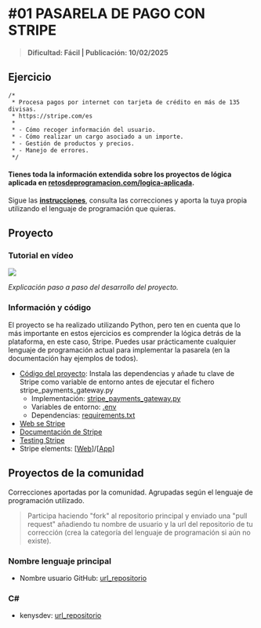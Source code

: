 # #01 PASARELA DE PAGO CON STRIPE
> #### Dificultad: Fácil | Publicación: 10/02/2025

## Ejercicio

```
/*
 * Procesa pagos por internet con tarjeta de crédito en más de 135 divisas.
 * https://stripe.com/es
 * 
 * - Cómo recoger información del usuario.
 * - Cómo realizar un cargo asociado a un importe.
 * - Gestión de productos y precios.
 * - Manejo de errores.
 */
```
#### Tienes toda la información extendida sobre los proyectos de lógica aplicada en **[retosdeprogramacion.com/logica-aplicada](https://retosdeprogramacion.com/logica-aplicada)**.

Sigue las **[instrucciones](../../README.md)**, consulta las correcciones y aporta la tuya propia utilizando el lenguaje de programación que quieras.

## Proyecto

### Tutorial en vídeo

<a href="https://youtu.be/gOWCCkUq2nc"><img src="http://i3.ytimg.com/vi/gOWCCkUq2nc/maxresdefault.jpg"/></a>

*Explicación paso a paso del desarrollo del proyecto.*

### Información y código

El proyecto se ha realizado utilizando Python, pero ten en cuenta que lo más importante en estos ejercicios es comprender la lógica detrás de la plataforma, en este caso, Stripe. Puedes usar prácticamente cualquier lenguaje de programación actual para implementar la pasarela (en la documentación hay ejemplos de todos).

* [Código del proyecto](./): Instala las dependencias y añade tu clave de Stripe como variable de entorno antes de ejecutar el fichero stripe_payments_gateway.py
	* Implementación: [stripe_payments_gateway.py](./stripe_payments_gateway.py)
	* Variables de entorno: [.env](./.env)
	* Dependencias: [requirements.txt](./requirements.txt)
* [Web se Stripe](https://stripe.com/es)
* [Documentación de Stripe](https://docs.stripe.com/get-started/development-environment)
* [Testing Stripe](https://docs.stripe.com/testing)
* Stripe elements: [[Web](https://docs.stripe.com/payments/elements)]/[[App](https://docs.stripe.com/payments/mobile)]


## Proyectos de la comunidad

Correcciones aportadas por la comunidad. Agrupadas según el lenguaje de programación utilizado.

> Participa haciendo "fork" al repositorio principal y enviado una "pull request" añadiendo tu nombre de usuario y la url del repositorio de tu corrección (crea la categoría del lenguaje de programación si aún no existe).

### Nombre lenguaje principal
* Nombre usuario GitHub: [url_repositorio](url_repositorio)

### C#
* kenysdev: [url_repositorio](https://github.com/Kenysdev/logica-aplicada-proyectos/tree/main/Proyectos/01%20-%20Pasarela%20de%20pago%20con%20Stripe)
